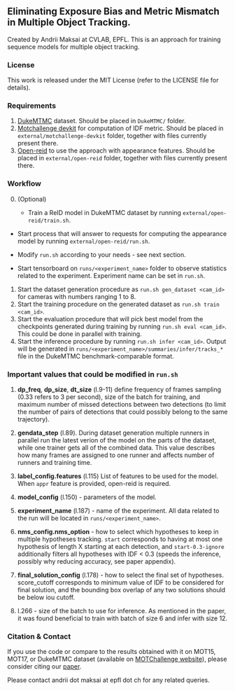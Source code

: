 ## Eliminating Exposure Bias and Metric Mismatch in Multiple Object Tracking.
Created by Andrii Maksai at CVLAB, EPFL.
This is an approach for training sequence models for multiple object tracking.

### License

This work is released under the MIT License (refer to the LICENSE file for details).

### Requirements

1. [DukeMTMC](http://vision.cs.duke.edu/DukeMTMC/details.html) dataset. Should be placed in `DukeMTMC/` folder.
2. [Motchallenge devkit](https://motchallenge.net/devkit) for computation of IDF metric. Should be placed in `external/motchallenge-devkit` folder, together with files currently present there.
3. [Open-reid](https://github.com/Cysu/open-reid) to use the approach with appearance features. Should be placed in `external/open-reid` folder, together with files currently present there.


### Workflow

0. (Optional)

	-  Train a ReID model in DukeMTMC dataset by running `external/open-reid/train.sh`.

  -  Start process that will answer to requests for computing the appearance model by running `external/open-reid/run.sh`.

  -  Modify `run.sh` according to your needs - see next section.

  -  Start tensorboard on `runs/<experiment_name>` folder to observe statistics related to the experiment. Experiment name can be set in `run.sh`.

1. Start the dataset generation procedure as `run.sh gen_dataset <cam_id>` for cameras with numbers ranging 1 to 8.
2. Start the training procedure on the generated dataset as `run.sh train <cam_id>`.
3. Start the evaluation procedure that will pick best model from the checkpoints generated during training by running `run.sh eval <cam_id>`. This could be done in parallel with training.
4. Start the inference procedure by running `run.sh infer <cam_id>`. Output will be generated in `runs/<experiment_name>/summaries/infer/tracks_*` file in the DukeMTMC benchmark-comparable format.

### Important values that could be modified in `run.sh`

1. **dp\_freq**, **dp\_size**, **dt\_size** (l.9-11) define frequency of frames sampling (0.33 refers to 3 per second), size of the batch for training, and maximum number of missed detections between two detections (to limit the number of pairs of detections that could possibly belong to the same trajectory).

2. **gendata\_step** (l.89). During dataset generation multiple runners in parallel run the latest verion of the model on the parts of the dataset, while one trainer gets all of the combined data. This value describes how many frames are assigned to one runner and affects number of runners and training time.

3. **label\_config.features** (l.115) List of features to be used for the model. When `appr` feature is provided, open-reid is required.

4. **model\_config** (l.150) - parameters of the model.

5. **experiment\_name** (l.187) - name of the experiment. All data related to the run will be located in `runs/<experiment_name>`.

6. **nms\_config.nms\_option** - how to select which hypotheses to keep in multiple hypotheses tracking. `start` corresponds to having at most one hypothesis of length X starting at each detection, and `start-0.3-ignore` additionally filters all hypotheses with IDF < 0.3 (speeds the inference, possibly why reducing accuracy, see paper appendix).

7. **final\_solution\_config** (l.178) - how to select the final set of hypotheses. score_cutoff corresponds to minimum value of IDF to be considered for final solution, and the bounding box overlap of any two solutions should be below iou cutoff.

8. l.266 - size of the batch to use for inference. As mentioned in the paper, it was found beneficial to train with batch of size 6 and infer with size 12.


### Citation \& Contact

If you use the code or compare to the results obtained with it on MOT15, MOT17,
or DukeMTMC dataset (available on [MOTChallenge website](https://motchallenge.net/)), please consider
citing our [paper](https://arxiv.org/abs/1811.10984).

Please contact andrii dot maksai at epfl dot ch for any related queries.
